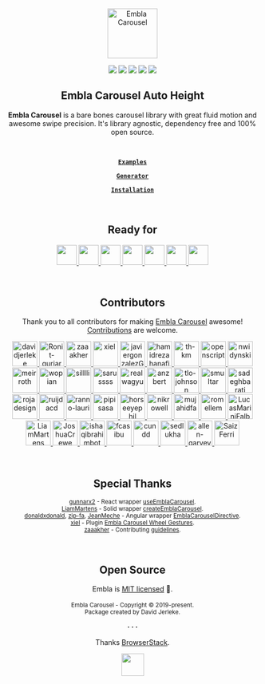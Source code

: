 <br />
<div align="center">
  <p align="center">
    <a href="https://www.embla-carousel.com/"><img width="100" height="100" src="https://www.embla-carousel.com/embla-logo.svg" alt="Embla Carousel">
    </a>
  </p>

  <p align="center">
    <a href="https://opensource.org/licenses/MIT"><img src="https://img.shields.io/npm/l/embla-carousel?color=%238ab4f8"></a>
    <a href="https://www.npmjs.com/package/embla-carousel-auto-height"><img src="https://img.shields.io/npm/v/embla-carousel-auto-height.svg?color=%23c1a8e2"></a>
    <a href="https://github.com/davidjerleke/embla-carousel/actions?query=workflow%3A%22Continuous+Integration%22"><img src="https://img.shields.io/github/actions/workflow/status/davidjerleke/embla-carousel/cd.yml?color=%238ab4f8"></a>
    <a href="https://prettier.io"><img src="https://img.shields.io/badge/code_style-prettier-ff69b4.svg?color=%23c1a8e2"></a>
    <a href="https://bundlephobia.com/result?p=embla-carousel-auto-height@latest"><img src="https://img.shields.io/bundlephobia/minzip/embla-carousel-auto-height?color=%238ab4f8&label=gzip%20size">
    </a>
  </p>

  <strong>
    <h2 align="center">Embla Carousel Auto Height</h2>
  </strong>

  <p align="center">
    <strong>Embla Carousel</strong> is a bare bones carousel library with great fluid motion and awesome swipe precision. It's library agnostic, dependency free and 100% open source.
  </p>

  <br>

  <p align="center">
    <strong>
      <code>&nbsp;<a href="https://www.embla-carousel.com/examples/predefined/">Examples</a>&nbsp;</code>
    </strong>
  </p>

  <p align="center">
    <strong>
      <code>&nbsp;<a href="https://www.embla-carousel.com/examples/generator/">Generator</a>&nbsp;</code>
    </strong>
  </p>

  <p align="center">
    <strong>
      <code>&nbsp;<a href="https://www.embla-carousel.com/get-started/#choose-installation-type">Installation</a>&nbsp;</code>
    </strong>
  </p>
</div>

<br>

<div align="center">
  <strong>
    <h2 align="center">Ready for</h2>
  </strong>
  
  <p align="center">
    <a href="https://www.embla-carousel.com/get-started/module/">
      <img src="https://www.embla-carousel.com/javascript-logo.svg" width="40" height="40" />
    </a>
    <a href="https://www.embla-carousel.com/get-started/module/">
      <img src="https://www.embla-carousel.com/typescript-logo.svg" width="40" height="40" />
    </a>
    <a href="https://www.embla-carousel.com/get-started/react/">
      <img src="https://www.embla-carousel.com/react-logo.svg" width="40" height="40" />
    </a>
    <a href="https://www.embla-carousel.com/get-started/vue/">
      <img src="https://www.embla-carousel.com/vue-logo.svg" width="40" height="40" />
    </a>
    <a href="https://www.embla-carousel.com/get-started/svelte/">
      <img src="https://www.embla-carousel.com/svelte-logo.svg" width="40" height="40" />
    </a>
    <a href="https://www.embla-carousel.com/get-started/solid/">
      <img src="https://www.embla-carousel.com/solid-logo.svg" width="40" height="40" />
    </a>
    <a href="https://github.com/donaldxdonald/embla-carousel-angular">
      <img src="https://www.embla-carousel.com/angular-logo.svg" width="40" height="40" />
    </a>
  </p>
</div>

<br>

<div align="center">
  <strong>
    <h2 align="center">Contributors</h2>
  </strong>
  <p align="center">
    Thank you to all contributors for making <a href="https://www.embla-carousel.com/">Embla Carousel</a> awesome! <a href="https://github.com/davidjerleke/embla-carousel/blob/master/CONTRIBUTING.md">Contributions</a> are welcome.
  </p>
  <p align="center">
    <a href="https://github.com/davidjerleke">
      <img src="https://avatars2.githubusercontent.com/u/11529148?s=120&v=4" title="davidjerleke" width="50" height="50" style="max-width: 100%" />
    </a><a href="https://github.com/Ronit-gurjar">
      <img src="https://avatars2.githubusercontent.com/u/92150685?s=120&v=4" title="Ronit-gurjar" width="50" height="50" style="max-width: 100%" />
    </a><a href="https://github.com/zaaakher">
      <img src="https://avatars2.githubusercontent.com/u/46135573?s=120&v=4" title="zaaakher" width="50" height="50" style="max-width: 100%" />
    </a><a href="https://github.com/xiel">
      <img src="https://avatars2.githubusercontent.com/u/615522?s=120&v=4" title="xiel" width="50" height="50" style="max-width: 100%" />
    </a><a href="https://github.com/javiergonzalezGenially">
      <img src="https://avatars2.githubusercontent.com/u/78730098?s=120&v=4" title="javiergonzalezGenially" width="50" height="50" style="max-width: 100%" />
    </a><a href="https://github.com/hamidrezahanafi">
      <img src="https://avatars2.githubusercontent.com/u/91487491?s=120&v=4" title="hamidrezahanafi" width="50" height="50" style="max-width: 100%" />
    </a><a href="https://github.com/th-km">
      <img src="https://avatars2.githubusercontent.com/u/35410212?s=120&v=4" title="th-km" width="50" height="50" style="max-width: 100%" />
    </a><a href="https://github.com/openscript">
      <img src="https://avatars2.githubusercontent.com/u/1105080?s=120&v=4" title="openscript" width="50" height="50" style="max-width: 100%" />
    </a><a href="https://github.com/nwidynski">
      <img src="https://avatars2.githubusercontent.com/u/25958801?s=120&v=4" title="nwidynski" width="50" height="50" style="max-width: 100%" />
    </a><a href="https://github.com/meirroth">
      <img src="https://avatars2.githubusercontent.com/u/12494197?s=120&v=4" title="meirroth" width="50" height="50" style="max-width: 100%" />
    </a><a href="https://github.com/wopian">
      <img src="https://avatars2.githubusercontent.com/u/3440094?s=120&v=4" title="wopian" width="50" height="50" style="max-width: 100%" />
    </a><a href="https://github.com/silllli">
      <img src="https://avatars2.githubusercontent.com/u/9334305?s=120&v=4" title="silllli" width="50" height="50" style="max-width: 100%" />
    </a><a href="https://github.com/sarussss">
      <img src="https://avatars2.githubusercontent.com/u/15656996?s=120&v=4" title="sarussss" width="50" height="50" style="max-width: 100%" />
    </a><a href="https://github.com/realwagyu">
      <img src="https://avatars2.githubusercontent.com/u/91921591?s=120&v=4" title="realwagyu" width="50" height="50" style="max-width: 100%" />
    </a><a href="https://github.com/anzbert">
      <img src="https://avatars2.githubusercontent.com/u/38823700?s=120&v=4" title="anzbert" width="50" height="50" style="max-width: 100%" />
    </a><a href="https://github.com/tlo-johnson">
      <img src="https://avatars2.githubusercontent.com/u/8763144?s=120&v=4" title="tlo-johnson" width="50" height="50" style="max-width: 100%" />
    </a><a href="https://github.com/smultar">
      <img src="https://avatars2.githubusercontent.com/u/6223536?s=120&v=4" title="smultar" width="50" height="50" style="max-width: 100%" />
    </a><a href="https://github.com/sadeghbarati">
      <img src="https://avatars2.githubusercontent.com/u/17789047?s=120&v=4" title="sadeghbarati" width="50" height="50" style="max-width: 100%" />
    </a><a href="https://github.com/rojadesign">
      <img src="https://avatars2.githubusercontent.com/u/35687281?s=120&v=4" title="rojadesign" width="50" height="50" style="max-width: 100%" />
    </a><a href="https://github.com/ruijdacd">
      <img src="https://avatars2.githubusercontent.com/u/9107610?s=120&v=4" title="ruijdacd" width="50" height="50" style="max-width: 100%" />
    </a><a href="https://github.com/ranno-lauri">
      <img src="https://avatars2.githubusercontent.com/u/87007115?s=120&v=4" title="ranno-lauri" width="50" height="50" style="max-width: 100%" />
    </a><a href="https://github.com/pipisasa">
      <img src="https://avatars2.githubusercontent.com/u/54534600?s=120&v=4" title="pipisasa" width="50" height="50" style="max-width: 100%" />
    </a><a href="https://github.com/horseeyephil">
      <img src="https://avatars2.githubusercontent.com/u/32337092?s=120&v=4" title="horseeyephil" width="50" height="50" style="max-width: 100%" />
    </a><a href="https://github.com/nikrowell">
      <img src="https://avatars2.githubusercontent.com/u/260039?s=120&v=4" title="nikrowell" width="50" height="50" style="max-width: 100%" />
    </a><a href="https://github.com/mujahidfa">
      <img src="https://avatars2.githubusercontent.com/u/17759705?s=120&v=4" title="mujahidfa" width="50" height="50" style="max-width: 100%" />
    </a><a href="https://github.com/romellem">
      <img src="https://avatars2.githubusercontent.com/u/8504000?s=120&v=4" title="romellem" width="50" height="50" style="max-width: 100%" />
    </a><a href="https://github.com/LucasMariniFalbo">
      <img src="https://avatars2.githubusercontent.com/u/9245477?s=120&v=4" title="LucasMariniFalbo" width="50" height="50" style="max-width: 100%" />
    </a><a href="https://github.com/LiamMartens">
      <img src="https://avatars2.githubusercontent.com/u/5265324?s=120&v=4" title="LiamMartens" width="50" height="50" style="max-width: 100%" />
    </a><a href="https://github.com/JoshuaCrewe">
      <img src="https://avatars2.githubusercontent.com/u/12238901?s=120&v=4" title="JoshuaCrewe" width="50" height="50" style="max-width: 100%" />
    </a><a href="https://github.com/ishaqibrahimbot">
      <img src="https://avatars2.githubusercontent.com/u/74908398?s=120&v=4" title="ishaqibrahimbot" width="50" height="50" style="max-width: 100%" />
    </a><a href="https://github.com/fcasibu">
      <img src="https://avatars2.githubusercontent.com/u/75290989?s=120&v=4" title="fcasibu" width="50" height="50" style="max-width: 100%" />
    </a><a href="https://github.com/cundd">
      <img src="https://avatars2.githubusercontent.com/u/743122?s=120&v=4" title="cundd" width="50" height="50" style="max-width: 100%" />
    </a><a href="https://github.com/sedlukha">
      <img src="https://avatars2.githubusercontent.com/u/14075940?s=120&v=4" title="sedlukha" width="50" height="50" style="max-width: 100%" />
    </a><a href="https://github.com/allen-garvey">
      <img src="https://avatars2.githubusercontent.com/u/9314727?s=120&v=4" title="allen-garvey" width="50" height="50" style="max-width: 100%" />
    </a><a href="https://github.com/SaizFerri">
      <img src="https://avatars2.githubusercontent.com/u/19834971?s=120&v=4" title="SaizFerri" width="50" height="50" style="max-width: 100%" />
    </a>
  </p>
</div>

<br>

<div align="center">
  <strong>
    <h2 align="center">Special Thanks</h2>
  </strong>
  <p align="center">
    <sup>
      <a href="https://github.com/gunnarx2">gunnarx2</a> - React wrapper <a href="https://www.embla-carousel.com/get-started/react/">useEmblaCarousel</a>.
    </sup>
    <br>
    <sup>
      <a href="https://github.com/LiamMartens">LiamMartens</a> - Solid wrapper <a href="https://www.embla-carousel.com/get-started/solid/">createEmblaCarousel</a>.
    </sup>
    <br>
    <sup>
      <a href="https://github.com/donaldxdonald">donaldxdonald</a>, <a href="https://github.com/zip-fa">zip-fa</a>, <a href="https://github.com/JeanMeche">JeanMeche</a> - Angular wrapper <a href="https://github.com/donaldxdonald/embla-carousel-angular?tab=readme-ov-file#installation">EmblaCarouselDirective</a>.
    </sup>
    <br>
    <sup>
      <a href="https://github.com/xiel">xiel</a> - Plugin <a href="https://github.com/xiel/embla-carousel-wheel-gestures">Embla Carousel Wheel Gestures</a>.
    </sup>
    <br>
    <sup>
      <a href="https://github.com/zaaakher">zaaakher</a> - Contributing <a href="https://github.com/davidjerleke/embla-carousel/blob/master/CONTRIBUTING.md">guidelines</a>.
    </sup>
  </p>
</div>

<br>

<h2 align="center">Open Source</h2>

<p align="center">
  Embla is <a href="https://github.com/davidjerleke/embla-carousel/blob/master/LICENSE">MIT licensed</a> 💖.<br><br>
  <sup>Embla Carousel - Copyright © 2019-present.</sup><br />
  <sup>Package created by David Jerleke.</sup>
</p>

<p align="center">
  <strong>· · ·</strong>
</p>

<p align="center">
  Thanks <a href="https://www.browserstack.com">BrowserStack</a>.
</p>

<p align="center">
  <a href="https://www.browserstack.com">
    <img src="https://www.embla-carousel.com/browserstack-logo.svg" width="45" height="45" />
    </a>
</p>
